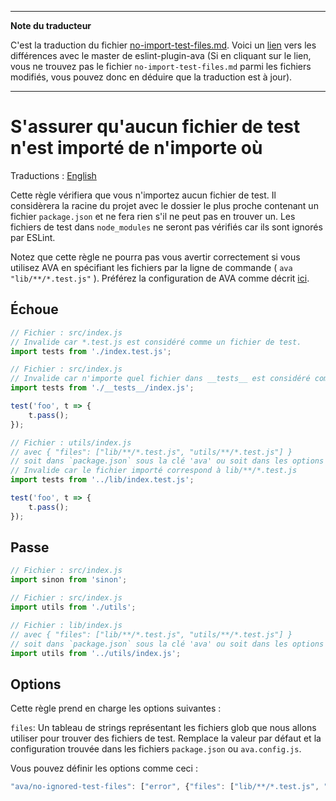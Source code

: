 ___
**Note du traducteur**

C'est la traduction du fichier [no-import-test-files.md](https://github.com/avajs/eslint-plugin-ava/blob/master/docs/rules/no-import-test-files.md). Voici un [lien](https://github.com/avajs/eslint-plugin-ava/compare/ed2c1dccddd96c199b22aa8e96d1b7f28599e02d...master#diff-552c4066c39e7065f2f0ada5a41d9268) vers les différences avec le master de eslint-plugin-ava (Si en cliquant sur le lien, vous ne trouvez pas le fichier `no-import-test-files.md` parmi les fichiers modifiés, vous pouvez donc en déduire que la traduction est à jour).
___
# S'assurer qu'aucun fichier de test n'est importé de n'importe où

Traductions : [English](https://github.com/avajs/eslint-plugin-ava/blob/master/docs/rules/no-import-test-files.md)

Cette règle vérifiera que vous n'importez aucun fichier de test. Il considèrera la racine du projet avec le dossier le plus proche contenant un fichier `package.json` et ne fera rien s'il ne peut pas en trouver un. Les fichiers de test dans `node_modules` ne seront pas vérifiés car ils sont ignorés par ESLint.

Notez que cette règle ne pourra pas vous avertir correctement si vous utilisez AVA en spécifiant les fichiers par la ligne de commande ( `ava "lib/**/*.test.js"` ). Préférez la configuration de AVA comme décrit [ici](https://github.com/avajs/ava-docs/blob/master/fr_FR/docs/06-configuration.md).

## Échoue

```js
// Fichier : src/index.js
// Invalide car *.test.js est considéré comme un fichier de test.
import tests from './index.test.js';
```

```js
// Fichier : src/index.js
// Invalide car n'importe quel fichier dans __tests__ est considéré comme un fichier de test
import tests from './__tests__/index.js';

test('foo', t => {
	t.pass();
});
```

```js
// Fichier : utils/index.js
// avec { "files": ["lib/**/*.test.js", "utils/**/*.test.js"] }
// soit dans `package.json` sous la clé 'ava' ou soit dans les options
// Invalide car le fichier importé correspond à lib/**/*.test.js
import tests from '../lib/index.test.js';

test('foo', t => {
	t.pass();
});
```


## Passe

```js
// Fichier : src/index.js
import sinon from 'sinon';

```

```js
// Fichier : src/index.js
import utils from './utils';
```

```js
// Fichier : lib/index.js
// avec { "files": ["lib/**/*.test.js", "utils/**/*.test.js"] }
// soit dans `package.json` sous la clé 'ava' ou soit dans les options
import utils from '../utils/index.js';
```

## Options

Cette règle prend en charge les options suivantes :

`files`: Un tableau de strings représentant les fichiers glob que nous allons utiliser pour trouver des fichiers de test. Remplace la valeur par défaut et la configuration trouvée dans les fichiers `package.json` ou `ava.config.js`.

Vous pouvez définir les options comme ceci :

```js
"ava/no-ignored-test-files": ["error", {"files": ["lib/**/*.test.js", "utils/**/*.test.js"]}]
```
